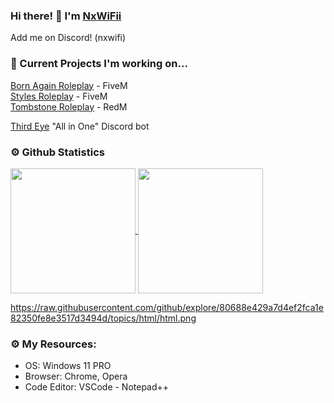 ### Hi there! 👋 I'm [NxWiFii](https://github.com/NxWiFii)
Add me on Discord! (nxwifi)

### 🚧 Current Projects I'm working on... 
[Born Again Roleplay](https://discord.gg/3KAPXyUxWJ) - FiveM <br>
[Styles Roleplay](https://discord.gg/SASS2K22mz) - FiveM <br>
[Tombstone Roleplay](https://discord.gg/KD9fcZNK4G) - RedM <br>

[Third Eye](https://github.com/NxWiFii/ThirdEye) "All in One" Discord bot


### ⚙️ Github Statistics
<a href="https://github.com/nxwifii/github-readme-stats">
  <img height=200 align="center" src="[https://github-readme-stats.vercel.app](https://github-readme-stats-nxwifis-projects.vercel.app/)/api/top-langs/?username=nxwifii&layout=compact&theme=merko" />
</a>
<a href="https://github.com/nxwifii/github-readme-stats">
  <img height=200 align="center" src="[https://github-readme-stats.vercel.ap](https://github-readme-stats-nxwifis-projects.vercel.app/)p/api?username=nxwifii&show_icons=true&theme=merko" />
</a>


https://raw.githubusercontent.com/github/explore/80688e429a7d4ef2fca1e82350fe8e3517d3494d/topics/html/html.png


### ⚙️ My Resources: 
- OS: Windows 11 PRO
- Browser: Chrome, Opera
- Code Editor: VSCode - Notepad++
